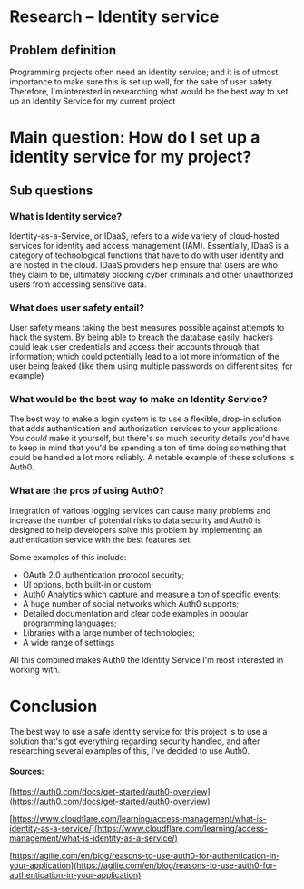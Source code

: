 # Research – Identity service

## Problem definition

Programming projects often need an identity service; and it is of utmost importance to make sure this is set up well, for the sake of user safety. Therefore, I&#39;m interested in researching what would be the best way to set up an Identity Service for my current project

# Main question: How do I set up a identity service for my project?

## Sub questions

### What is Identity service?

Identity-as-a-Service, or IDaaS, refers to a wide variety of cloud-hosted services for identity and access management (IAM). Essentially, IDaaS is a category of technological functions that have to do with user identity and are hosted in the cloud. IDaaS providers help ensure that users are who they claim to be, ultimately blocking cyber criminals and other unauthorized users from accessing sensitive data.

### What does user safety entail?

User safety means taking the best measures possible against attempts to hack the system. By being able to breach the database easily, hackers could leak user credentials and access their accounts through that information; which could potentially lead to a lot more information of the user being leaked (like them using multiple passwords on different sites, for example)

### What would be the best way to make an Identity Service?

The best way to make a login system is to use a flexible, drop-in solution that adds authentication and authorization services to your applications. You _could_ make it yourself, but there&#39;s so much security details you&#39;d have to keep in mind that you&#39;d be spending a ton of time doing something that could be handled a lot more reliably. A notable example of these solutions is Auth0.

### What are the pros of using Auth0?

Integration of various logging services can cause many problems and increase the number of potential risks to data security and Auth0 is designed to help developers solve this problem by implementing an authentication service with the best features set.

Some examples of this include:

- OAuth 2.0 authentication protocol security;
- UI options, both built-in or custom;
- Auth0 Analytics which capture and measure a ton of specific events;
- A huge number of social networks which Auth0 supports;
- Detailed documentation and clear code examples in popular programming languages;
- Libraries with a large number of technologies;
- A wide range of settings

All this combined makes Auth0 the Identity Service I&#39;m most interested in working with.

# Conclusion

The best way to use a safe identity service for this project is to use a solution that&#39;s got everything regarding security handled, and after researching several examples of this, I&#39;ve decided to use Auth0.

#### Sources:

[https://auth0.com/docs/get-started/auth0-overview](https://auth0.com/docs/get-started/auth0-overview)

[https://www.cloudflare.com/learning/access-management/what-is-identity-as-a-service/](https://www.cloudflare.com/learning/access-management/what-is-identity-as-a-service/)

[https://agilie.com/en/blog/reasons-to-use-auth0-for-authentication-in-your-application](https://agilie.com/en/blog/reasons-to-use-auth0-for-authentication-in-your-application)
